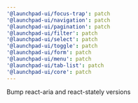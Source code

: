 ```yaml
---
'@launchpad-ui/focus-trap': patch
'@launchpad-ui/navigation': patch
'@launchpad-ui/pagination': patch
'@launchpad-ui/filter': patch
'@launchpad-ui/select': patch
'@launchpad-ui/toggle': patch
'@launchpad-ui/form': patch
'@launchpad-ui/menu': patch
'@launchpad-ui/tab-list': patch
'@launchpad-ui/core': patch
---
```


Bump react-aria and react-stately versions
